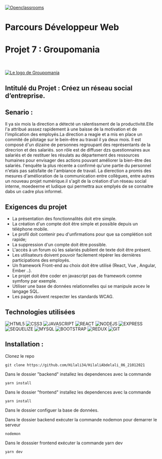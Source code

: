 [![Openclassrooms](https://camo.githubusercontent.com/e47c349811ac404b8147bd362c598e61c7d20225df17499c6373b44f6ee08a3d/68747470733a2f2f31746f3170726f67726573732e66722f77702d636f6e74656e742f75706c6f6164732f323031392f30352f6f70656e636c617373726f6f6d732d65313535373736313233363135382e706e67)](https://openclassrooms.com/)

# Parcours Développeur Web 

# Projet 7 : Groupomania

<br/>

[![Le logo de Groupomania](https://user.oc-static.com/upload/2019/09/04/15676009353158_image2.png)](https://user.oc-static.com/upload/2019/09/04/15676009353158_image2.png)
<br/>

## Intitulé du Projet : Créez un réseau social d’entreprise.

## Senario : 

Il ya six mois la direction a détecté un ralentissment de la productivité.Elle l'a attribué asssez rapidement à une baisse de la motivation et de l'implication des employés.La direction a reagie et a mis en place un commité de pilotage sur le bein-être au travail il ya deux mois.
Il est composé d'un dizaine de personnes regroupant des représentants de la direcrion et des salariés. son rôle est de diffuser dzs questionnaires aux salariés et de restituer les résulats au département des ressources humaines pour envisager des actions pouvant améliorer la bien-être des salariés.
l'enquête la plus récente a confirmé qu'une partie du personnel n'etais pas satisfaite de l'ambiance de travail.
La dierection a promis des mesures d'amélioration de la communication entre collègues, entre autres un nouveau projet numérique.il s'agit de la création d'un réseau social interne, moedeerne et ludique qui permettra aux emplyés de se connaitre dabs un cadre plus informel.

## Exigences du projet

- La présentation des fonctionnalités doit etre simple.
- La création d'un compte doit être simple et possible depuis un téléphone mobile.
- Le profil doit contenir peu d'unfirmations pour que sa complétion soit rapide;
- La suppression d'un compte doit être possible.
- L'accès à un forum où les salariés publient de texte doit être présent.
- Les utilisateurs doivent pouvoir facilement répérer les dernières participations des employés.
- Un framework Front-end au choix doit être utilisé (React, Vue , Angular, Ember ..).
- Le projet doit être coder en javascript pas de framework comme symfony par exemple.
- Utiliser une base de données relationnelles qui se manipule avcev le langage SQL.
- Les pages doivent respecter les standards WCAG.
 

## Technologies utilisées

![HTML5](https://img.shields.io/badge/HTML5-E34F26?style=for-the-badge&logo=html5&logoColor=white)
![CSS3](https://img.shields.io/badge/CSS3-1572B6?style=for-the-badge&logo=css3&logoColor=white)
![JAVASCRIPT](https://img.shields.io/badge/JavaScript-323330?style=for-the-badge&logo=javascript&logoColor=F7DF1E)
![REACT](https://img.shields.io/badge/React-20232A?style=for-the-badge&logo=react&logoColor=61DAFB)
![NODEJS](https://img.shields.io/badge/Node.js-43853D?style=for-the-badge&logo=node.js&logoColor=white)
![EXPRESS](https://img.shields.io/badge/Express.js-404D59?style=for-the-badge)
![SEQUELIZE](https://img.shields.io/badge/Sequelize-40a4ec?style=for-the-badge&logo=sequelize&logoColor=white)
![MYSQL](https://img.shields.io/badge/Mysql-0275d8?style=for-the-badge&logo=mysql&logoColor=f0ad4e)
![BOOTSTRAP](https://img.shields.io/badge/Bootstrap-563D7C?style=for-the-badge&logo=bootstrap&logoColor=white)
![REDUX](https://img.shields.io/badge/Redux-8f57ef?style=for-the-badge&logo=redux&logoColor=white)
![GIT](https://img.shields.io/badge/Git-E34F26?style=for-the-badge&logo=git&logoColor=white)


## Installation : 

Clonez le repo

```
git clone https://github.com/Hilali34/HilaliAbdelali_06_21012021

```

Dans le dossier "backend" installez les dependences avec la commande

```
yarn install

```
Dans le dossier "frontend" installez les dependences avec la commande

```
yarn install

```

Dans le dossier configuer la base de données.

  
Dans le dossier backend exécuter la commande nodemon pour demarrer le serveur

```
nodemon

```
Dans le dosssier frontend exécuter la commande yarn dev

```
yarn dev

```



